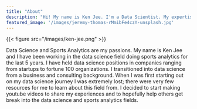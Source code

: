 ```yaml
---
title: "About"
description: "Hi! My name is Ken Jee. I'm a Data Scientist. My expertise is in Sports Analytics."
featured_image: '/images/jeremy-thomas-rMmibFe4czY-unsplash.jpg'
---
```

{{< figure src="/images/ken-jee.png"  >}}

Data Science and Sports Analytics are my passions. My name is Ken Jee and I have been working in the data science field doing sports analytics for the last 5 years. I have held data science positions in companies ranging from startups to fortune 100 organizations. I transitioned into data science from a business and consulting background. When I was first starting out on my data science journey I was extremely lost; there were very few resources for me to learn about this field from. I decided to start making youtube videos to share my experiences and to hopefully help others get break into the data science and sports analytics fields.
